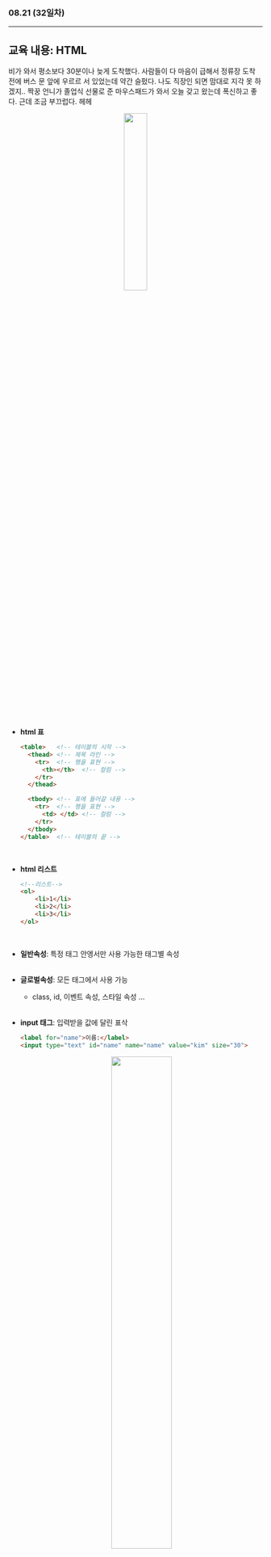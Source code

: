 ###  08.21 (32일차)
---
교육 내용: HTML
---
비가 와서 평소보다 30분이나 늦게 도착했다. 사람들이 다 마음이 급해서 정류장 도착 전에 버스 문 앞에 우르르 서 있었는데 약간 슬펐다. 나도 직장인 되면 맘대로 지각 못 하겠지.. 짝꿍 언니가 졸업식 선물로 준 마우스패드가 와서 오늘 갖고 왔는데 폭신하고 좋다. 근데 조금 부끄럽다. 헤헤
<p align="center">
<img src="https://github.com/user-attachments/assets/17f0f1f1-bab7-463a-bd68-15c96474926b" width="30%" /> </p><br>


- **html 표**
  ```html
  <table>   <!-- 테이블의 시작 -->
    <thead> <!-- 제목 라인 -->
      <tr>  <!-- 행을 표현 -->
        <th></th>  <!-- 컬럼 -->
      </tr>
    </thead>
  
    <tbody> <!-- 표에 들어갈 내용 -->
      <tr>  <!-- 행을 표현 -->
        <td> </td> <!-- 컬럼 -->
      </tr>
    </tbody>
  </table>  <!-- 테이블의 끝 -->
  ```
<br>

- **html 리스트**
  ```html
  <!--리스트-->
  <ol>
      <li>1</li>
      <li>2</li>
      <li>3</li>
  </ol>
  ```
<br>

- **일반속성**: 특정 태그 안엥서만 사용 가능한 태그별 속성<br><br>

- **글로벌속성**: 모든 태그에서 사용 가능
  - class, id, 이벤트 속성, 스타일 속성 ...
<br><br>

- **input 태그**: 입력받을 값에 달린 표삭
  ```html
  <label for="name">이름:</label>
  <input type="text" id="name" name="name" value="kim" size="30">
  ```
  <p align="center">
  <img src="https://github.com/user-attachments/assets/5b8a8ec1-ab55-4405-a2c6-48743596b41a" width="50%" /> </p><br>

- **레이아웃**
  - **div** 로 배치
  - **semantic tag**: header, nav, main, section, article, aside, footer
    ```html
    <div id="header" role="banner">
    <div id="container" role="main">
    ```
    <br>

- **block 태그**: h, p, ol, li, ul
  - 위치한 영역을 전체 줄로 차지
  - 수직으로 레이아웃 쌓이는 형태
<br><br>

- **inline 태그**: a, img, span
  - 위치한 영역 만큼만 차지
  - 수평으로 쌓이는 형태
  <br><br>

- sytle 설정
  
  
- **Bootstrap**: 웹사이트를 쉽게 만들 수 있게 도와주는 CSS, JS 프레임워크
  - css와 JS를 추가로 가져와서 사용 가능(띄어쓰기로 구분)
    <p align="center">
    <img src="https://github.com/user-attachments/assets/a49492a9-b564-49ba-8a3f-6fc89cfe91ea" width="50%" /> </p>
    <p align="center">
    <img src="https://github.com/user-attachments/assets/d88cc240-baaa-49cb-bc7b-6a0a80da2986" width="50%" /> </p>

  - **layout**: 12개의 column으로 한 행을 나누어 관리
    - 알아서 컬럼 등분해서 관리됨
  - **image tag**: 반응형으로 설정하는 경우 多 (창 크기가 변경될 때 유동적으로 크기 변경) 
***
